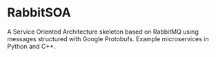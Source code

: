 # RabbitSOA
A Service Oriented Architecture skeleton based on RabbitMQ using messages structured with Google Protobufs. Example microservices in Python and C++.

